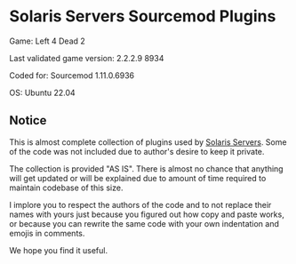 # Solaris Servers Sourcemod Plugins

Game: Left 4 Dead 2

Last validated game version: 2.2.2.9 8934

Coded for: Sourcemod 1.11.0.6936

OS: Ubuntu 22.04

## Notice

This is almost complete collection of plugins used by [Solaris Servers](https://steamcommunity.com/groups/SolarisServers). Some of the code was not included due to author's desire to keep it private.

The collection is provided "AS IS". There is almost no chance that anything will get updated or will be explained due to amount of time required to maintain codebase of this size.

I implore you to respect the authors of the code and to not replace their names with yours just because you figured out how copy and paste works, or because you can rewrite the same code with your own indentation and emojis in comments.

We hope you find it useful.
